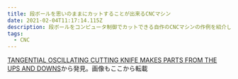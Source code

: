 ```yaml
---
title: 段ボールを思いのままにカットすることが出来るCNCマシン
date: 2021-02-04T11:17:14.115Z
description: 段ボールをコンピュータ制御でカットできる自作のCNCマシンの作例を紹介します。
tags:
  - CNC
---
```

[TANGENTIAL OSCILLATING CUTTING KNIFE MAKES PARTS FROM THE UPS AND DOWNS](https://hackaday.com/2020/02/27/tangental-oscillating-cutting-knife-makes-parts-from-the-ups-and-downs/)から発見。画像もここから転載
